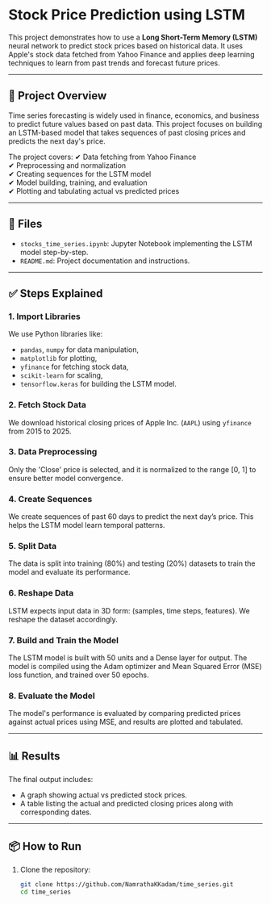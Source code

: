 # Stock Price Prediction using LSTM

This project demonstrates how to use a **Long Short-Term Memory (LSTM)** neural network to predict stock prices based on historical data. It uses Apple's stock data fetched from Yahoo Finance and applies deep learning techniques to learn from past trends and forecast future prices.

---

## 📖 Project Overview

Time series forecasting is widely used in finance, economics, and business to predict future values based on past data. This project focuses on building an LSTM-based model that takes sequences of past closing prices and predicts the next day's price.

The project covers:
✔ Data fetching from Yahoo Finance  
✔ Preprocessing and normalization  
✔ Creating sequences for the LSTM model  
✔ Model building, training, and evaluation  
✔ Plotting and tabulating actual vs predicted prices

---

## 📂 Files

- `stocks_time_series.ipynb`: Jupyter Notebook implementing the LSTM model step-by-step.
- `README.md`: Project documentation and instructions.

---

## ✅ Steps Explained

### 1. **Import Libraries**
We use Python libraries like:
- `pandas`, `numpy` for data manipulation,
- `matplotlib` for plotting,
- `yfinance` for fetching stock data,
- `scikit-learn` for scaling,
- `tensorflow.keras` for building the LSTM model.

### 2. **Fetch Stock Data**
We download historical closing prices of Apple Inc. (`AAPL`) using `yfinance` from 2015 to 2025.

### 3. **Data Preprocessing**
Only the 'Close' price is selected, and it is normalized to the range [0, 1] to ensure better model convergence.

### 4. **Create Sequences**
We create sequences of past 60 days to predict the next day’s price. This helps the LSTM model learn temporal patterns.

### 5. **Split Data**
The data is split into training (80%) and testing (20%) datasets to train the model and evaluate its performance.

### 6. **Reshape Data**
LSTM expects input data in 3D form: (samples, time steps, features). We reshape the dataset accordingly.

### 7. **Build and Train the Model**
The LSTM model is built with 50 units and a Dense layer for output. The model is compiled using the Adam optimizer and Mean Squared Error (MSE) loss function, and trained over 50 epochs.

### 8. **Evaluate the Model**
The model's performance is evaluated by comparing predicted prices against actual prices using MSE, and results are plotted and tabulated.

---

## 📊 Results

The final output includes:
- A graph showing actual vs predicted stock prices.
- A table listing the actual and predicted closing prices along with corresponding dates.

---

## 📦 How to Run

1. Clone the repository:
   ```bash
   git clone https://github.com/NamrathaKKadam/time_series.git
   cd time_series
